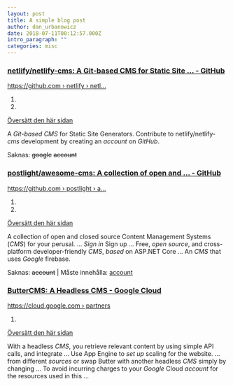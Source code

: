 ```yaml
---
layout: post
title: A simple blog post
author: dan_urbanowicz
date: 2018-07-11T00:12:57.000Z
intro_paragraph: ""
categories: misc
---
```

[](https://www.google.com/url?sa=t&rct=j&q=&esrc=s&source=web&cd=&ved=2ahUKEwjyg96X1qXxAhVHw4sKHQb_C2QQFjAAegQICBAD&url=https%3A%2F%2Fgithub.com%2Fnetlify%2Fnetlify-cms&usg=AOvVaw16lgYAVQSlBRqGTwTi1mdQ)

### [netlify/netlify-cms: A Git-based CMS for Static Site ... - GitHub](https://www.google.com/url?sa=t&rct=j&q=&esrc=s&source=web&cd=&ved=2ahUKEwjyg96X1qXxAhVHw4sKHQb_C2QQFjAAegQICBAD&url=https%3A%2F%2Fgithub.com%2Fnetlify%2Fnetlify-cms&usg=AOvVaw16lgYAVQSlBRqGTwTi1mdQ)

[https://github.com › netlify › netl...](https://www.google.com/url?sa=t&rct=j&q=&esrc=s&source=web&cd=&ved=2ahUKEwjyg96X1qXxAhVHw4sKHQb_C2QQFjAAegQICBAD&url=https%3A%2F%2Fgithub.com%2Fnetlify%2Fnetlify-cms&usg=AOvVaw16lgYAVQSlBRqGTwTi1mdQ)

[](https://www.google.com/search?q=open+source+git+based+cms+google+account&client=safari&rls=en&ei=IezOYLD2J9DMrgTu_5jgCQ&oq=open+source+git+based+cms+google+acc&gs_lcp=Cgdnd3Mtd2l6EAMYADIFCCEQoAE6BwgAEEcQsAM6BggAEBYQHjoHCCEQChCgAToICCEQFhAdEB5Q7glY-xlg7SdoAXACeACAAXSIAaYIkgEEMTEuMZgBAKABAaoBB2d3cy13aXrIAQjAAQE&sclient=gws-wiz#)

1. [](https://webcache.googleusercontent.com/search?q=cache:8A6JICbJnz0J:https://github.com/netlify/netlify-cms+&cd=1&hl=sv&ct=clnk&gl=se&client=safari)
2. [](https://www.google.com/search?client=safari&rls=en&q=related:https://github.com/netlify/netlify-cms+open+source+git+based+cms+google+account&sa=X&ved=2ahUKEwjyg96X1qXxAhVHw4sKHQb_C2QQHzAAegQICBAJ)

[Översätt den här sidan](https://translate.google.com/translate?hl=sv&sl=en&u=https://github.com/netlify/netlify-cms&prev=search&pto=aue)

A *Git*-*based CMS* for Static Site Generators. Contribute to netlify/netlify-*cms* development by creating an *account* on *GitHub*.

Saknas: ~~google~~ ‎~~account~~

[](https://www.google.com/url?sa=t&rct=j&q=&esrc=s&source=web&cd=&ved=2ahUKEwjyg96X1qXxAhVHw4sKHQb_C2QQFjABegQIBRAD&url=https%3A%2F%2Fgithub.com%2Fpostlight%2Fawesome-cms&usg=AOvVaw3xGa5FELzjmv-wnbcSszam)

### [postlight/awesome-cms: A collection of open and ... - GitHub](https://www.google.com/url?sa=t&rct=j&q=&esrc=s&source=web&cd=&ved=2ahUKEwjyg96X1qXxAhVHw4sKHQb_C2QQFjABegQIBRAD&url=https%3A%2F%2Fgithub.com%2Fpostlight%2Fawesome-cms&usg=AOvVaw3xGa5FELzjmv-wnbcSszam)

[https://github.com › postlight › a...](https://www.google.com/url?sa=t&rct=j&q=&esrc=s&source=web&cd=&ved=2ahUKEwjyg96X1qXxAhVHw4sKHQb_C2QQFjABegQIBRAD&url=https%3A%2F%2Fgithub.com%2Fpostlight%2Fawesome-cms&usg=AOvVaw3xGa5FELzjmv-wnbcSszam)

[](https://www.google.com/search?q=open+source+git+based+cms+google+account&client=safari&rls=en&ei=IezOYLD2J9DMrgTu_5jgCQ&oq=open+source+git+based+cms+google+acc&gs_lcp=Cgdnd3Mtd2l6EAMYADIFCCEQoAE6BwgAEEcQsAM6BggAEBYQHjoHCCEQChCgAToICCEQFhAdEB5Q7glY-xlg7SdoAXACeACAAXSIAaYIkgEEMTEuMZgBAKABAaoBB2d3cy13aXrIAQjAAQE&sclient=gws-wiz#)

1. [](https://webcache.googleusercontent.com/search?q=cache:dIZBxSXbm2sJ:https://github.com/postlight/awesome-cms+&cd=2&hl=sv&ct=clnk&gl=se&client=safari)
2. [](https://www.google.com/search?client=safari&rls=en&q=related:https://github.com/postlight/awesome-cms+open+source+git+based+cms+google+account&sa=X&ved=2ahUKEwjyg96X1qXxAhVHw4sKHQb_C2QQHzABegQIBRAJ)

[Översätt den här sidan](https://translate.google.com/translate?hl=sv&sl=en&u=https://github.com/postlight/awesome-cms&prev=search&pto=aue)

A collection of open and closed source Content Management Systems (*CMS*) for your perusal. ... *Sign in* Sign up ... Free, *open source*, and cross-platform developer-friendly *CMS*, *based* on ASP.NET Core ... An *CMS* that uses *Google* firebase.

Saknas: ~~account~~ ‎| Måste innehålla: [account](https://www.google.com/search?client=safari&rls=en&q=open+source+git+based+cms+google+%22account%22&sa=X&ved=2ahUKEwjyg96X1qXxAhVHw4sKHQb_C2QQ5t4CMAF6BAgFEA0)

[](https://www.google.com/url?sa=t&rct=j&q=&esrc=s&source=web&cd=&ved=2ahUKEwjyg96X1qXxAhVHw4sKHQb_C2QQFjACegQIBhAE&url=https%3A%2F%2Fcloud.google.com%2Farchitecture%2Fpartners%2Fbutter-headless-cms-on-gcp&usg=AOvVaw22MEv_KyEMnrSMi3y_j847)

### [ButterCMS: A Headless CMS - Google Cloud](https://www.google.com/url?sa=t&rct=j&q=&esrc=s&source=web&cd=&ved=2ahUKEwjyg96X1qXxAhVHw4sKHQb_C2QQFjACegQIBhAE&url=https%3A%2F%2Fcloud.google.com%2Farchitecture%2Fpartners%2Fbutter-headless-cms-on-gcp&usg=AOvVaw22MEv_KyEMnrSMi3y_j847)

[https://cloud.google.com › partners](https://www.google.com/url?sa=t&rct=j&q=&esrc=s&source=web&cd=&ved=2ahUKEwjyg96X1qXxAhVHw4sKHQb_C2QQFjACegQIBhAE&url=https%3A%2F%2Fcloud.google.com%2Farchitecture%2Fpartners%2Fbutter-headless-cms-on-gcp&usg=AOvVaw22MEv_KyEMnrSMi3y_j847)

[](https://www.google.com/search?q=open+source+git+based+cms+google+account&client=safari&rls=en&ei=IezOYLD2J9DMrgTu_5jgCQ&oq=open+source+git+based+cms+google+acc&gs_lcp=Cgdnd3Mtd2l6EAMYADIFCCEQoAE6BwgAEEcQsAM6BggAEBYQHjoHCCEQChCgAToICCEQFhAdEB5Q7glY-xlg7SdoAXACeACAAXSIAaYIkgEEMTEuMZgBAKABAaoBB2d3cy13aXrIAQjAAQE&sclient=gws-wiz#)

1. [](https://webcache.googleusercontent.com/search?q=cache:nbZEBmjJrn4J:https://cloud.google.com/architecture/partners/butter-headless-cms-on-gcp+&cd=3&hl=sv&ct=clnk&gl=se&client=safari)

[Översätt den här sidan](https://translate.google.com/translate?hl=sv&sl=en&u=https://cloud.google.com/architecture/partners/butter-headless-cms-on-gcp&prev=search&pto=aue)

With a headless *CMS*, you retrieve relevant content by using simple API calls, and integrate ... Use App Engine to *set up* scaling for the website. ... from different *sources* or swap Butter with another headless *CMS* simply by changing ... To avoid incurring charges to your *Google* Cloud *account* for the resources used in this ...